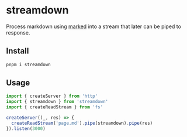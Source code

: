 # streamdown

Process markdown using [marked](https://marked.js) into a stream that later can be piped to response.

## Install

```sh
pnpm i streamdown
```

## Usage

```js
import { createServer } from 'http'
import { streamdown } from 'streamdown'
import { createReadStream } from 'fs'

createServer((_, res) => {
  createReadStream('page.md').pipe(streamdown).pipe(res)
}).listen(3000)
```

